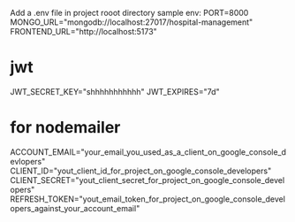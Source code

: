 Add a .env file in project rooot directory
sample env: 
PORT=8000
MONGO_URL="mongodb://localhost:27017/hospital-management"
FRONTEND_URL="http://localhost:5173"

# jwt
JWT_SECRET_KEY="shhhhhhhhhhh"
JWT_EXPIRES="7d"

# for nodemailer
ACCOUNT_EMAIL="your_email_you_used_as_a_client_on_google_console_devlopers"
CLIENT_ID="yout_client_id_for_project_on_google_console_developers"
CLIENT_SECRET="yout_client_secret_for_project_on_google_console_developers"
REFRESH_TOKEN="yout_email_token_for_project_on_google_console_developers_against_your_account_email"
